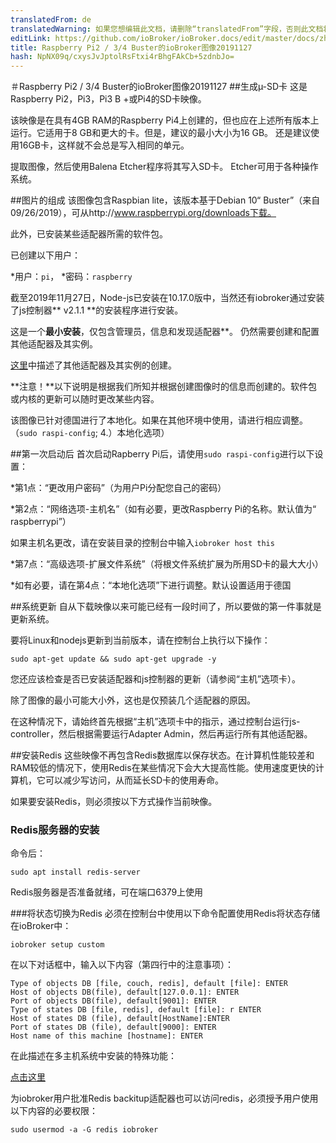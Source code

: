 ```yaml
---
translatedFrom: de
translatedWarning: 如果您想编辑此文档，请删除“translatedFrom”字段，否则此文档将再次自动翻译
editLink: https://github.com/ioBroker/ioBroker.docs/edit/master/docs/zh-cn/downloads/ioBroker_Image_RPi_2-3-4_20191127_buster.md
title: Raspberry Pi2 / 3/4 Buster的ioBroker图像20191127
hash: NpNX09q/cxysJvJptolRsFtxi4rBhgFAkCb+5zdnbJo=
---
```

＃Raspberry Pi2 / 3/4 Buster的ioBroker图像20191127
##生成µ-SD卡
这是Raspberry Pi2，Pi3，Pi3 B +或Pi4的SD卡映像。

该映像是在具有4GB RAM的Raspberry Pi4上创建的，但也应在上述所有版本上运行。它适用于8 GB和更大的卡。但是，建议的最小大小为16 GB。
还是建议使用16GB卡，这样就不会总是写入相同的单元。

提取图像，然后使用Balena Etcher程序将其写入SD卡。 Etcher可用于各种操作系统。

##图片的组成
该图像包含Raspbian lite，该版本基于Debian 10“ Buster”（来自09/26/2019），可从http://www.raspberrypi.org/downloads下载。

此外，已安装某些适配器所需的软件包。

已创建以下用户：

*用户：`pi`，
*密码：`raspberry`

截至2019年11月27日，Node-js已安装在10.17.0版中，当然还有iobroker通过安装了js控制器** v2.1.1 **的安装程序进行安装。

这是一个**最小安装**，仅包含管理员，信息和发现适配器**。
仍然需要创建和配置其他适配器及其实例。

[这里](/tutorial/adapter.md)中描述了其他适配器及其实例的创建。

**注意！**以下说明是根据我们所知并根据创建图像时的信息而创建的。软件包或内核的更新可以随时更改某些内容。

该图像已针对德国进行了本地化。如果在其他环境中使用，请进行相应调整。 （`sudo raspi-config`; 4.）本地化选项）

##第一次启动后
首次启动Rapberry Pi后，请使用`sudo raspi-config`进行以下设置：

*第1点：“更改用户密码”（为用户Pi分配您自己的密码）

*第2点：“网络选项-主机名”（如有必要，更改Raspberry Pi的名称。默认值为“ raspberrypi”）

如果主机名更改，请在安装目录的控制台中输入`iobroker host this`

*第7点：“高级选项-扩展文件系统”（将根文件系统扩展为所用SD卡的最大大小）

*如有必要，请在第4点：“本地化选项”下进行调整。默认设置适用于德国

##系统更新
自从下载映像以来可能已经有一段时间了，所以要做的第一件事就是更新系统。

要将Linux和nodejs更新到当前版本，请在控制台上执行以下操作：

```sudo apt-get update && sudo apt-get upgrade -y```

您还应该检查是否已安装适配器和js控制器的更新（请参阅“主机”选项卡）。

除了图像的最小可能大小外，这也是仅预装几个适配器的原因。

在这种情况下，请始终首先根据“主机”选项卡中的指示，通过控制台运行js-controller，然后根据需要运行Adapter Admin，然后再运行所有其他适配器。

##安装Redis
这些映像不再包含Redis数据库以保存状态。在计算机性能较差和RAM较低的情况下，使用Redis在某些情况下会大大提高性能。使用速度更快的计算机，它可以减少写访问，从而延长SD卡的使用寿命。

如果要安装Redis，则必须按以下方式操作当前映像。

### Redis服务器的安装
命令后：

`sudo apt install redis-server`

Redis服务器是否准备就绪，可在端口6379上使用

###将状态切换为Redis
必须在控制台中使用以下命令配置使用Redis将状态存储在ioBroker中：

`iobroker setup custom`

在以下对话框中，输入以下内容（第四行中的注意事项）：

```
Type of objects DB [file, couch, redis], default [file]: ENTER
Host of objects DB(file), default[127.0.0.1]: ENTER
Port of objects DB(file), default[9001]: ENTER
Type of states DB [file, redis], default [file]: r ENTER
Host of states DB (file), default[HostName]:ENTER
Port of states DB (file), default[9000]: ENTER
Host name of this machine [hostname]: ENTER
```

在此描述在多主机系统中安装的特殊功能：

[点击这里](config/multihost.md)

为iobroker用户批准Redis backitup适配器也可以访问redis，必须授予用户使用以下内容的必要权限：

`sudo usermod -a -G redis iobroker`